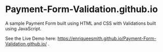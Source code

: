 # Payment-Form-Validation.github.io

A sample Payment Form built using HTML and CSS with Validations built using JavaScript.

See the Live Demo here: https://enriqueesmith.github.io/Payment-Form-Validation.github.io/ . 
